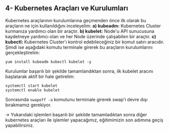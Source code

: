 ## 4- Kubernetes Araçları ve Kurulumları
Kubernetes araçlarının kurulumlarına geçmenden önce ilk olarak bu araçların ne için kullanıldığını inceleyelim:
**a) kubeadm:** Kubernetes Cluster kurmanıza yardımcı olan bir araçtır.
**b) kubelet:** Node'u API sunucusuna kaydetneye yardımcı olan ve her Node üzerinde çalışabilen bir araçtır.
**c) kubectl:** Kubernetes Cluster'ı kontrol edebileceğiniz bir komut satırı aracıdır.
Şimdi ise aşağıdaki komutu terminale girerek bu araçların kurulumlarını gerçekleştirelim:
```
yum install kubeadm kubectl kubelet -y
```
Kurulumlar başarılı bir şekilde tamamlandıktan sonra, ilk kubelet aracını başlatarak aktif bir hale getirelim:
```
systemctl start kubelet
systemctl enable kubelet
```
Sonrasında ``swapoff -a`` komutunu terminale girerek swap'i devre dışı bırakmamız gerekiyor.

-> Yukarıdaki işlemleri başarılı bir şekilde tamamladıktan sonra diğer kubernetes araçları ile işlemler yapacağımız, eğitimimizin son adımına geçiş yapabilirsiniz.